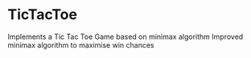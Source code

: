 # TicTacToe
Implements a Tic Tac Toe Game based on minimax algorithm
Improved minimax algorithm to maximise win chances
